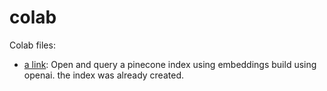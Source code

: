 # colab
Colab files:

* [a link](https://github.com/mwzero/colab/blob/main/OpenAPI%20and%20Pinecone_001.ipynb): Open and query a pinecone index using embeddings build using openai. the index was already created.
